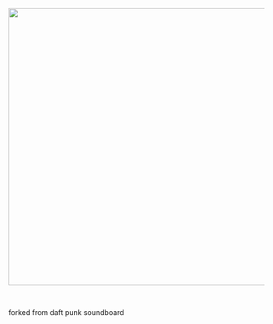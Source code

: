 <p align="center">
  <a href="http://anacgbarreto.com/daft-punk-soundboard/">
    <img src="daftpunk.jpg" width="546">
  </a>
</p>
<br>

forked from daft punk soundboard
